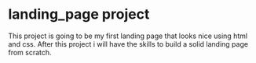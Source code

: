 # landing_page project

This project is going to be my first landing page that looks nice using html and css. 
After this project i will have the skills to build a solid landing page from scratch.